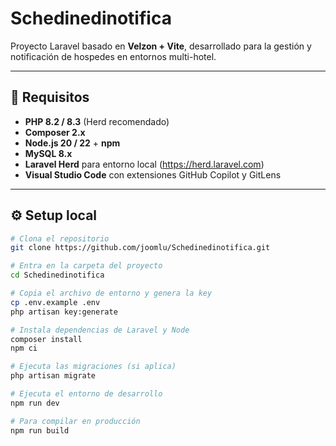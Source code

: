 # Schedinedinotifica

Proyecto Laravel basado en **Velzon + Vite**, desarrollado para la gestión y notificación de hospedes en entornos multi-hotel.

---

## 🧩 Requisitos

- **PHP 8.2 / 8.3** (Herd recomendado)
- **Composer 2.x**
- **Node.js 20 / 22** + **npm**
- **MySQL 8.x**
- **Laravel Herd** para entorno local (https://herd.laravel.com)
- **Visual Studio Code** con extensiones GitHub Copilot y GitLens

---

## ⚙️ Setup local

```bash
# Clona el repositorio
git clone https://github.com/joomlu/Schedinedinotifica.git

# Entra en la carpeta del proyecto
cd Schedinedinotifica

# Copia el archivo de entorno y genera la key
cp .env.example .env
php artisan key:generate

# Instala dependencias de Laravel y Node
composer install
npm ci

# Ejecuta las migraciones (si aplica)
php artisan migrate

# Ejecuta el entorno de desarrollo
npm run dev

# Para compilar en producción
npm run build
